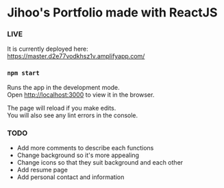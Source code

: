# Jihoo's Portfolio made with ReactJS

### LIVE
It is currently deployed here:
https://master.d2e77vodkhsz1v.amplifyapp.com/

### `npm start`

Runs the app in the development mode.\
Open [http://localhost:3000](http://localhost:3000) to view it in the browser.

The page will reload if you make edits.\
You will also see any lint errors in the console.

### TODO
- Add more comments to describe each functions
- Change background so it's more appealing
- Change icons so that they suit background and each other
- Add resume page
- Add personal contact and information
